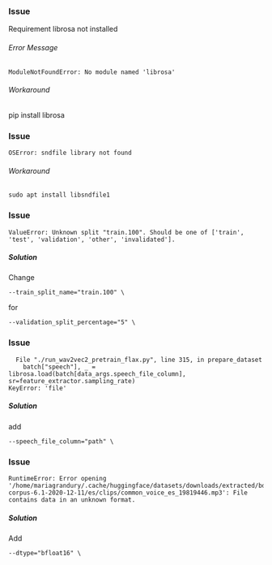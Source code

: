 ### Issue

Requirement librosa not installed

###### Error Message

```
ModuleNotFoundError: No module named 'librosa'
```

###### Workaround

pip install librosa

### Issue

```
OSError: sndfile library not found
```

###### Workaround

```
sudo apt install libsndfile1
```

### Issue

```
ValueError: Unknown split "train.100". Should be one of ['train', 'test', 'validation', 'other', 'invalidated'].
```

##### Solution

Change
```
--train_split_name="train.100" \
```
for
```
--validation_split_percentage="5" \
```

### Issue
```
  File "./run_wav2vec2_pretrain_flax.py", line 315, in prepare_dataset
    batch["speech"], _ = librosa.load(batch[data_args.speech_file_column], sr=feature_extractor.sampling_rate)
KeyError: 'file'
```

##### Solution
add 
```
--speech_file_column="path" \
```

### Issue
```
RuntimeError: Error opening '/home/mariagrandury/.cache/huggingface/datasets/downloads/extracted/bd58f2e7808a2802cb11d9aae2673fa0a1e54b008404f75a1c63c2751332b806/cv-corpus-6.1-2020-12-11/es/clips/common_voice_es_19819446.mp3': File contains data in an unknown format.
```

##### Solution
Add

```
--dtype="bfloat16" \
```
